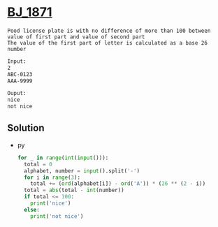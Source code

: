 # [BJ_1871](https://acmicpc.net/problem/1871)

```en
Pood license plate is with no difference of more than 100 between value of first part and value of second part
The value of the first part of letter is calculated as a base 26 number
```

```txt
Input:
2
ABC-0123
AAA-9999

Ouput:
nice
not nice
```

## Solution

* py

  ```py
  for _ in range(int(input())):
    total = 0
    alphabet, number = input().split('-')
    for i in range(3):
      total += (ord(alphabet[i]) - ord('A')) * (26 ** (2 - i))
    total = abs(total - int(number))
    if total <= 100:
      print('nice')
    else:
      print('not nice')
  ```
